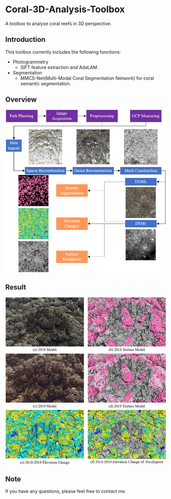 # Coral-3D-Analysis-Toolbox
A toolbox to analyse coral reefs in 3D perspective.

## Introduction
This toolbox currently includes the following functions:
* Photogrammetry
  - SIFT feature extraction and AdaLAM.
* Segmentation
  - MMCS-Net(Multi-Modal Coral Segmentation Network) for coral semantic segmentation.

## Overview

![avatar](./imgs/method.png)

## Result

![avatar](./Segmentation/img/img0.png)

## Note
If you have any questions, please feel free to contact me.